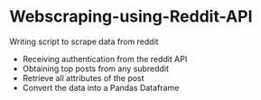 # Webscraping-using-Reddit-API
Writing script to scrape data from reddit
* Receiving authentication from the reddit API 
* Obtaining top posts from any subreddit
* Retrieve all attributes of the post 
* Convert the data into a Pandas Dataframe
